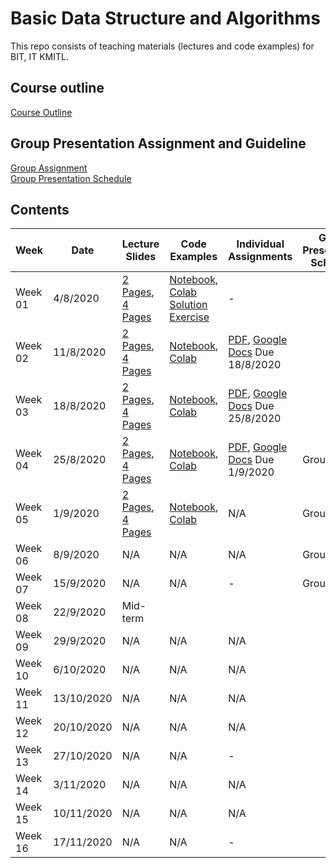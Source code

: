 # Basic Data Structure and Algorithms

This repo consists of teaching materials (lectures and code examples) for BIT, IT KMITL.

## Course outline
[Course Outline](https://github.com/noswolf/DSA_BIT/blob/master/Course%20Outline%20BDSA%2001_2020.pdf)

## Group Presentation Assignment and Guideline
[Group Assignment](https://github.com/noswolf/DSA_BIT/blob/master/Group%20Presentation/BDSA_Group_Assignment.pdf)  
[Group Presentation Schedule](https://github.com/noswolf/DSA_BIT/blob/master/Group%20Presentation/BDSA_Group_Presentation_Schedule_v2.pdf)

## Contents
|Week| Date | Lecture Slides|Code Examples|Individual Assignments| Group Presentation  Schedule |
|---|---|---|---|---|---|
|Week 01| 4/8/2020 | [2 Pages](https://github.com/noswolf/DSA_BIT/blob/master/Week1/BDSA_Week1_2pages.pdf), [4 Pages](https://github.com/noswolf/DSA_BIT/blob/master/Week1/BDSA_Week1_4pages.pdf) |[Notebook](https://nbviewer.jupyter.org/github/noswolf/DSA_BIT/blob/master/Week1/DSA_Week1.ipynb), [Colab](https://colab.research.google.com/github/noswolf/DSA_BIT/blob/master/Week1/DSA_Week1.ipynb) <br> [Solution Exercise](https://nbviewer.jupyter.org/github/noswolf/DSA_BIT/blob/master/Week1/DSA_Week1_Exercise_Solution.ipynb)| - | |
|Week 02| 11/8/2020 | [2 Pages](https://github.com/noswolf/DSA_BIT/blob/master/Week2/BDSA_Week2_2pages.pdf), [4 Pages](https://github.com/noswolf/DSA_BIT/blob/master/Week2/BDSA_Week2_4pages.pdf) | [Notebook](https://nbviewer.jupyter.org/github/noswolf/DSA_BIT/blob/master/Week2/DSA_Week2.ipynb), [Colab](https://colab.research.google.com/github/noswolf/DSA_BIT/blob/master/Week2/DSA_Week2.ipynb) | [PDF](https://github.com/noswolf/DSA_BIT/blob/master/Week2/BDSA_Assignment01.pdf), [Google Docs](https://drive.google.com/file/d/1rxf8K3kMyORWi1jv1NMyBFR6OHBZ61MN/view?usp=sharing)  Due 18/8/2020 | |
|Week 03| 18/8/2020 | [2 Pages](https://github.com/noswolf/DSA_BIT/blob/master/Week3/BDSA_Week3_2pages.pdf), [4 Pages](https://github.com/noswolf/DSA_BIT/blob/master/Week3/BDSA_Week3_4pages.pdf) | [Notebook](https://nbviewer.jupyter.org/github/noswolf/DSA_BIT/blob/master/Week3/DSA_Week3.ipynb), [Colab](https://colab.research.google.com/github/noswolf/DSA_BIT/blob/master/Week3/DSA_Week3.ipynb) | [PDF](https://github.com/noswolf/DSA_BIT/blob/master/Week3/BDSA_Assignment02.pdf), [Google Docs](https://drive.google.com/file/d/1Am7Ut8pyUIPtCfXN3EjjP8AvKxkSPHCn/view?usp=sharing)  Due 25/8/2020 | |
|Week 04| 25/8/2020 | [2 Pages](https://github.com/noswolf/DSA_BIT/blob/master/Week4/BDSA_Week4_2pages.pdf), [4 Pages](https://github.com/noswolf/DSA_BIT/blob/master/Week4/BDSA_Week4_4pages.pdf) | [Notebook](https://nbviewer.jupyter.org/github/noswolf/DSA_BIT/blob/master/Week4/DSA_Week4.ipynb), [Colab](https://colab.research.google.com/github/noswolf/DSA_BIT/blob/master/Week4/DSA_Week4.ipynb) | [PDF](https://github.com/noswolf/DSA_BIT/blob/master/Week4/BDSA_Assignment03.pdf), [Google Docs](https://drive.google.com/file/d/1n7x1uJIbd2USnsic_fkfthWjxkwF7bq1/view?usp=sharing) Due 1/9/2020 | Group 1, 3 |
|Week 05| 1/9/2020 | [2 Pages](https://github.com/noswolf/DSA_BIT/blob/master/Week5/BDSA_Week5_2pages.pdf), [4 Pages](https://github.com/noswolf/DSA_BIT/blob/master/Week5/BDSA_Week5_4pages.pdf) | [Notebook](https://nbviewer.jupyter.org/github/noswolf/DSA_BIT/blob/master/Week5/DSA_Week5.ipynb), [Colab](https://colab.research.google.com/github/noswolf/DSA_BIT/blob/master/Week5/DSA_Week5.ipynb) | N/A | Group 2 |
|Week 06| 8/9/2020 | N/A | N/A | N/A | Group 4 |
|Week 07| 15/9/2020 | N/A | N/A | - | Group 5 |
|Week 08| 22/9/2020 | Mid-term | |
|Week 09| 29/9/2020 | N/A | N/A | N/A | |
|Week 10| 6/10/2020 | N/A | N/A | N/A | |
|Week 11| 13/10/2020 | N/A | N/A | N/A | |
|Week 12| 20/10/2020 | N/A | N/A | N/A | |
|Week 13| 27/10/2020 | N/A | N/A | - | |
|Week 14| 3/11/2020 | N/A | N/A | N/A | |
|Week 15| 10/11/2020 | N/A | N/A | N/A | |
|Week 16| 17/11/2020 | N/A | N/A | - | |
